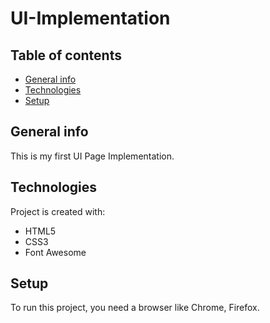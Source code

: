 # UI-Implementation

## Table of contents
* [General info](#general-info)
* [Technologies](#technologies)
* [Setup](#setup)

## General info
This is my first UI Page Implementation.

## Technologies
Project is created with:
* HTML5
* CSS3
* Font Awesome

## Setup
To run this project, you need a browser like Chrome, Firefox.

